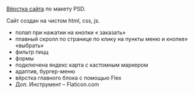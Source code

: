 <a href="https://irenshen.github.io/PizzaTime/">Вёрстка сайта</a> по макету PSD.

Сайт создан на чистом html, сss, js. 

- попап при нажатии на кнопки « заказать» 
- плавный скролл по странице по клику на пункты меню и кнопке» «выбрать» 
- фильтр пицц 
- формы 
- подключена яндекс карта c кастомным маркером
- адаптив, бургер-меню 
- вёрстка главного блока с помощью Flex
- Доп. Инструмент – Flaticon.com
